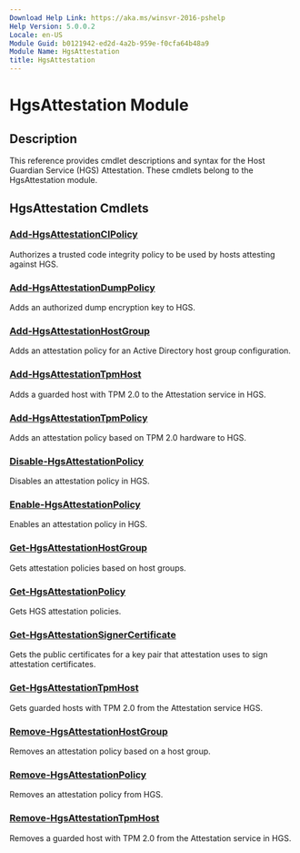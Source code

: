 ```yaml
---
Download Help Link: https://aka.ms/winsvr-2016-pshelp
Help Version: 5.0.0.2
Locale: en-US
Module Guid: b0121942-ed2d-4a2b-959e-f0cfa64b48a9
Module Name: HgsAttestation
title: HgsAttestation
---
```


# HgsAttestation Module
## Description
This reference provides cmdlet descriptions and syntax for the Host Guardian Service (HGS) Attestation. These cmdlets belong to the HgsAttestation module.

## HgsAttestation Cmdlets

### [Add-HgsAttestationCIPolicy](Add-HgsAttestationCIPolicy.md)
Authorizes a trusted code integrity policy to be used by hosts attesting against HGS.

### [Add-HgsAttestationDumpPolicy](Add-HgsAttestationDumpPolicy.md)
Adds an authorized dump encryption key to HGS.

### [Add-HgsAttestationHostGroup](add-hgsattestationhostgroup.md)
Adds an attestation policy for an Active Directory host group configuration.

### [Add-HgsAttestationTpmHost](Add-HgsAttestationTpmHost.md)
Adds a guarded host with TPM 2.0 to the Attestation service in HGS.

### [Add-HgsAttestationTpmPolicy](Add-HgsAttestationTpmPolicy.md)
Adds an attestation policy based on TPM 2.0 hardware to HGS.

### [Disable-HgsAttestationPolicy](Disable-HgsAttestationPolicy.md)
Disables an attestation policy in HGS.

### [Enable-HgsAttestationPolicy](Enable-HgsAttestationPolicy.md)
Enables an attestation policy in HGS.

### [Get-HgsAttestationHostGroup](Get-HgsAttestationHostGroup.md)
Gets attestation policies based on host groups.

### [Get-HgsAttestationPolicy](Get-HgsAttestationPolicy.md)
Gets HGS attestation policies.

### [Get-HgsAttestationSignerCertificate](Get-HgsAttestationSignerCertificate.md)
Gets the public certificates for a key pair that attestation uses to sign attestation certificates.

### [Get-HgsAttestationTpmHost](Get-HgsAttestationTpmHost.md)
Gets guarded hosts with TPM 2.0 from the Attestation service HGS.

### [Remove-HgsAttestationHostGroup](Remove-HgsAttestationHostGroup.md)
Removes an attestation policy based on a host group.

### [Remove-HgsAttestationPolicy](Remove-HgsAttestationPolicy.md)
Removes an attestation policy from HGS.

### [Remove-HgsAttestationTpmHost](Remove-HgsAttestationTpmHost.md)
Removes a guarded host with TPM 2.0 from the Attestation service in HGS.


